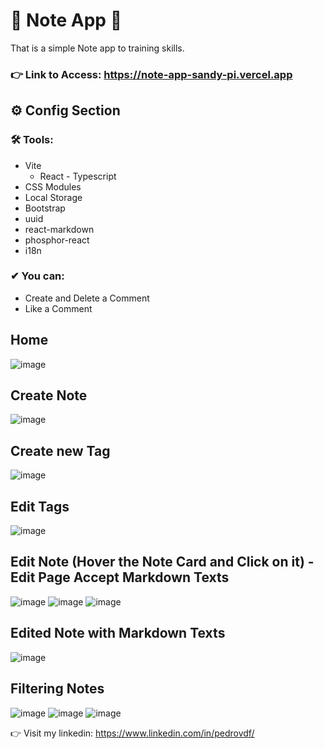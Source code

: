 # 🚀 Note App 🚀

That is a simple Note app to training skills.

### 👉 Link to Access: https://note-app-sandy-pi.vercel.app

## ⚙ Config Section

 ### 🛠 Tools:
 - Vite
   -  React - Typescript
 - CSS Modules
 - Local Storage
 - Bootstrap
 - uuid
 - react-markdown
 - phosphor-react
 - i18n
 
### ✔ You can:
  - Create and Delete a Comment
- Like a Comment


## Home
![image](https://user-images.githubusercontent.com/62482908/202062184-bbf4d03a-c660-4d2f-a8b1-42a08dc32ea0.png)

## Create Note
![image](https://user-images.githubusercontent.com/62482908/202062241-9a553c57-662d-494e-8d66-74449e702d03.png)

## Create new Tag
![image](https://user-images.githubusercontent.com/62482908/202062315-cada0f0b-a390-4aed-b4ec-36977c90b4ef.png)

## Edit Tags
![image](https://user-images.githubusercontent.com/62482908/202062353-b84287e8-dd1f-4f32-afe7-e40db0068476.png)


## Edit Note (Hover the Note Card and Click on it) - Edit Page Accept Markdown Texts
![image](https://user-images.githubusercontent.com/62482908/202062411-5b723b5f-995b-4e42-a018-889ea703bed4.png)
![image](https://user-images.githubusercontent.com/62482908/202062437-0ab8eb5b-465f-46a7-8c07-f92b7867dbcd.png)
![image](https://user-images.githubusercontent.com/62482908/202062490-115845e5-20f4-492b-bcaa-99b356896ce7.png)

## Edited Note with Markdown Texts
![image](https://user-images.githubusercontent.com/62482908/202062567-2c393b07-f7c5-4085-a27c-8f7a15688476.png)

## Filtering Notes
![image](https://user-images.githubusercontent.com/62482908/202062644-bac70975-4691-4827-97b5-e52652af34ed.png)
![image](https://user-images.githubusercontent.com/62482908/202062689-64c9d8a6-6923-4729-bba9-132a3b9b3292.png)
![image](https://user-images.githubusercontent.com/62482908/202062739-c6ffa90c-3c37-4aaa-b345-3719e282eefc.png)




👉 Visit my linkedin: https://www.linkedin.com/in/pedrovdf/
